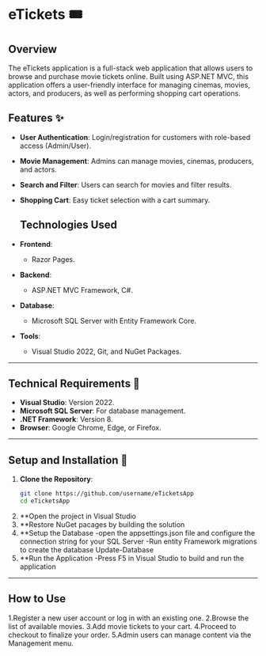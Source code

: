 # eTickets 🎟️ 

## Overview
 The eTickets application is a full-stack web application
 that allows users to browse and purchase movie tickets online.
 Built using ASP.NET MVC, this application offers a user-friendly
 interface for managing cinemas, movies, actors, and producers,
 as well as performing shopping cart operations.

 ## Features ✨

- **User Authentication**: Login/registration for customers with role-based access (Admin/User).  
- **Movie Management**: Admins can manage movies, cinemas, producers, and actors.  
- **Search and Filter**: Users can search for movies and filter results.  
- **Shopping Cart**: Easy ticket selection with a cart summary.

  ## Technologies Used  
- **Frontend**:  
  - Razor Pages.  
- **Backend**:  
  - ASP.NET MVC Framework, C#.  
- **Database**:  
  - Microsoft SQL Server with Entity Framework Core.  
- **Tools**:  
  - Visual Studio 2022, Git, and NuGet Packages.

 ---

## Technical Requirements 🔧

- **Visual Studio**: Version 2022.
- **Microsoft SQL Server**: For database management.
- **.NET Framework**: Version 8.
- **Browser**: Google Chrome, Edge, or Firefox.

---

## Setup and Installation 🚀

1. **Clone the Repository**:
   ```bash
   git clone https://github.com/username/eTicketsApp
   cd eTicketsApp
2. **Open the project in Visual Studio
3. **Restore NuGet pacages by building the solution
4. **Setup the Database
   -open the appsettings.json file and configure the connection string for your SQL Server
   -Run entity Framework migrations to create the database
    Update-Database
5. **Run the Application
   -Press F5 in Visual Studio to build and run the application

---

## How to Use

1.Register a new user account or log in with an existing one.
2.Browse the list of available movies.
3.Add movie tickets to your cart.
4.Proceed to checkout to finalize your order.
5.Admin users can manage content via the Management menu.

   


    
 
    

